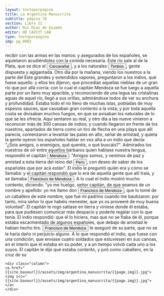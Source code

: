 ```yaml
---
layout: textoporpagina
title: La Argentina Manuscrita
subtitle: página 78
section: Libro II
author: Rui Díaz de Guzmán
editor: HD CAICYT LAB
type: textoporpagina
img: pg_0082
---
```


<div class="row">
    <div class="column">
recibir con las armas en las manos: y asegurados de los españoles, se aquietaron acudiéndoles con la comida necesaria. Este río sale al de la Plata, que se dice el <button class="balloon" data-balloon-pos="up" data-balloon-length="large" data-balloon="Carcarañal. Río, cuyo nombre era el de un cacique. Poblado de indios Timbús. El río Tercero de Córdoba toma este nombre, después de juntarse con el Saladillo. Es un confluente del Paraná y fue visitado por Gaboto, que fundó en sus orillas el fuerte de Sancti Espíritu. Su verdadero nombre es Caracarañá, del que, por la elisión de una vocal, se ha hecho Carcarañá o Carcarañal. Caracará es un ave de rapiña, del que se ha hablado ya, y ña es listado. Así pues, río Caracará-ñá, o Carcarañal, quiere decir río, listado de caracarás; esto es, en cuyas orillas se desplegan en listas o bandas estos animales.">Carcarañal</button>, y a los naturales <button class="balloon" data-balloon-pos="up" data-balloon-length="large" data-balloon="Timbús. Pueblos a 40 leguas de Buenos Aires; afables, y labradores: tienen las narices horadadas, son más de 8000-10. Indios de Santa Fe; gente labradora y de buena índole. Indios que pueblan las orillas del Carcarañal; gente dispuesta y agigantada; reciben a Francisco de Mendoza; levantan las palas de sus buques, una señal de amistad. Indios del Perú; se oponen A los españoles; les dan noticias del Marañón, de la tierra del Dorado, y del país de las Amazonas. Esta costumbre de recibir a un extranjero ha pasado de los salvajes a los pueblos civilizados; porque las tripulaciones de los buques de guerra, cuando se embarca en sus botes algún personaje de distinción, levantan los remos en señal de hospitalidad y de obsequio. Timbú, en el idioma guaraní significa &quot;nariz agujereada.">Timbús</button>, gente dispuesta y agigantada. Otro día por la mañana, viendo los nuestros a la parte del Este grandes y extendidos vapores, preguntaron a los indios, qué fuese aquello: y ellos les dijeron, que procedían aquellas nieblas de un gran río que por allá corría: con lo cual el capitán Mendoza se fue luego a aquella parte por un llano muy apacible, y reconociendo de una legua las cristalinas aguas de aquel río, llegó a sus orillas, admirándose todos de ver su anchura y profundidad. Estaba todo el río lleno de muchas islas, pobladas de muy espesos sauces, que causaban gran contento a la vista; y por toda aquella costa se divisaban muchos fuegos, en que se avisaban los naturales de lo que se les ofrecía. Aquí sentaron su real, y otro día a las nueve vinieron a reconocer más de 300 canoas de indios; y cuando llegaron en frente de los nuestros, apartados de tierra como un tiro de flecha en una playa que allí parecía, comenzaron a levantar las palas en alto, señal de amistad, y quieta la gente oyeron los españoles hablar en voz alta a un indio que decía: &quot;¿Sois amigos, o enemigos, qué queréis, o qué buscáis?&quot;. Admirados los nuestros de oír entre aquellos bárbaros quien hablase nuestra lengua, respondió el capitán <button class="balloon" data-balloon-pos="up" data-balloon-length="large" data-balloon="Don Francisco de Mendoza (n. 1515-1547), capitán de la caballería. Sus actuaciones incluyen haber mediado entre Domingo de Irala y Ruiz Galán en 1537 y 1539, participado en la represión del levantamiento de cacique guarambarense Aracaré y ser parte de la facción de Domingo de Irala contra la de Cabeza de Vaca en 1545. De hecho, sirvió como teniente de gobernador bajo su administración cuando Irala condujo una entrada al Chaco en 1547. En esta circunstancia, los partidarios de Cabeza de Vaca recusaron su nombramiento y tras haber instaurado a Diego de Abreu como gobernador, ejecutaron a Mendoza.">Mendoza</button>: &quot;Amigos somos, y venimos de paz y amistad a esta tierra del reino del <a href="https://recogito.pelagios.org/document/wzqxhk0h3vpikm/part/1/edit#2c483bf7-06b0-45b2-8107-8117df843f88" target="_blank"><button class="balloon" data-balloon-pos="up" data-balloon-length="large" data-balloon="Entendido como virreinato del Perú.">Perú</button></a>, con deseo de saber de los españoles que por acá están&quot;. El indio le preguntó quién era y cómo se llamaba: y el capitán respondió que lo era de aquella gente que allí traía, y se llamaba <button class="balloon" data-balloon-pos="up" data-balloon-length="large" data-balloon="Don Francisco de Mendoza (n. 1515-1547), capitán de la caballería. Sus actuaciones incluyen haber mediado entre Domingo de Irala y Ruiz Galán en 1537 y 1539, participado en la represión del levantamiento de cacique guarambarense Aracaré y ser parte de la facción de Domingo de Irala contra la de Cabeza de Vaca en 1545. De hecho, sirvió como teniente de gobernador bajo su administración cuando Irala condujo una entrada al Chaco en 1547. En esta circunstancia, los partidarios de Cabeza de Vaca recusaron su nombramiento y tras haber instaurado a Diego de Abreu como gobernador, ejecutaron a Mendoza.">Francisco de Mendoza</button>. A lo cual el indio mostró mucho contento, diciendo: &quot;yo me huelgo, señor capitán, de que seamos de un nombre y apellido: yo me llamo don <button class="balloon" data-balloon-pos="up" data-balloon-length="large" data-balloon="Don Francisco de Mendoza (n. 1515-1547), capitán de la caballería. Sus actuaciones incluyen haber mediado entre Domingo de Irala y Ruiz Galán en 1537 y 1539, participado en la represión del levantamiento de cacique guarambarense Aracaré y ser parte de la facción de Domingo de Irala contra la de Cabeza de Vaca en 1545. De hecho, sirvió como teniente de gobernador bajo su administración cuando Irala condujo una entrada al Chaco en 1547. En esta circunstancia, los partidarios de Cabeza de Vaca recusaron su nombramiento y tras haber instaurado a Diego de Abreu como gobernador, ejecutaron a Mendoza.">Francisco de Mendoza</button>, que lo tomé de un caballero de este nombre, que fue mi padrino cuando me bautizaron: por tanto, mira señor lo que habéis menester, que yo os proveeré de muy buena voluntad&quot;. El capitán le rogó saltase en tierra y viniese donde él estaba, para que pudiesen comunicar más despacio y poderle regalar con lo que tenía. El indio respondió: que él lo hiciera, mas que no se fiaba de él, porque estaba escarmentado de algunos españoles, que debajo de amistad le habían hecho tiro. <button class="balloon" data-balloon-pos="up" data-balloon-length="large" data-balloon="Don Francisco de Mendoza (n. 1515-1547), capitán de la caballería. Sus actuaciones incluyen haber mediado entre Domingo de Irala y Ruiz Galán en 1537 y 1539, participado en la represión del levantamiento de cacique guarambarense Aracaré y ser parte de la facción de Domingo de Irala contra la de Cabeza de Vaca en 1545. De hecho, sirvió como teniente de gobernador bajo su administración cuando Irala condujo una entrada al Chaco en 1547. En esta circunstancia, los partidarios de Cabeza de Vaca recusaron su nombramiento y tras haber instaurado a Diego de Abreu como gobernador, ejecutaron a Mendoza.">Francisco de Mendoza</button> le aseguró de su parte, que no se le haría daño ni perjuicio alguno. A lo que respondió el indio, que fuese con una condición, que enviase cuatro soldados que estuviesen en sus canoas, en el ínterin que él estaba en su poder, y a un tiempo volvió cada uno a los suyos. El capitán le dijo que estaba contento, y juró como caballero, en la cruz de su     </div>

    <div class="column">
    <a href="{{site.baseurl}}/assets/img/argentina_manuscrita/{{page.img}}.jpg"><img src="{{site.baseurl}}/assets/img/argentina_manuscrita/{{page.img}}.jpg"></a>
    </div>
</div>